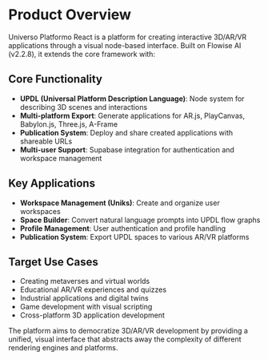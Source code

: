 # Product Overview

Universo Platformo React is a platform for creating interactive 3D/AR/VR applications through a visual node-based interface. Built on Flowise AI (v2.2.8), it extends the core framework with:

## Core Functionality
- **UPDL (Universal Platform Description Language)**: Node system for describing 3D scenes and interactions
- **Multi-platform Export**: Generate applications for AR.js, PlayCanvas, Babylon.js, Three.js, A-Frame
- **Publication System**: Deploy and share created applications with shareable URLs
- **Multi-user Support**: Supabase integration for authentication and workspace management

## Key Applications
- **Workspace Management (Uniks)**: Create and organize user workspaces
- **Space Builder**: Convert natural language prompts into UPDL flow graphs
- **Profile Management**: User authentication and profile handling
- **Publication System**: Export UPDL spaces to various AR/VR platforms

## Target Use Cases
- Creating metaverses and virtual worlds
- Educational AR/VR experiences and quizzes
- Industrial applications and digital twins
- Game development with visual scripting
- Cross-platform 3D application development

The platform aims to democratize 3D/AR/VR development by providing a unified, visual interface that abstracts away the complexity of different rendering engines and platforms.